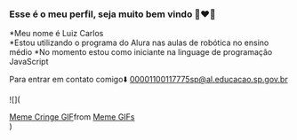 ###   Esse é o meu perfil, seja muito bem vindo  🖤❤️💛
*Meu nome é Luiz Carlos  
*Estou utilizando o programa do Alura nas aulas de robótica no ensino médio 
*No momento estou como iniciante na linguage de programação JavaScript

Para entrar em contato comigo⬇️
00001100117775sp@al.educacao.sp.gov.br 

![](<div class="tenor-gif-embed" data-postid="7710246342283618320" data-share-method="host" data-aspect-ratio="1" data-width="100%"><a href="https://tenor.com/view/meme-cringe-shadow-the-hedgehog-heart-weird-gif-7710246342283618320">Meme Cringe GIF</a>from <a href="https://tenor.com/search/meme-gifs">Meme GIFs</a></div> <script type="text/javascript" async src="https://tenor.com/embed.js"></script>)
 

